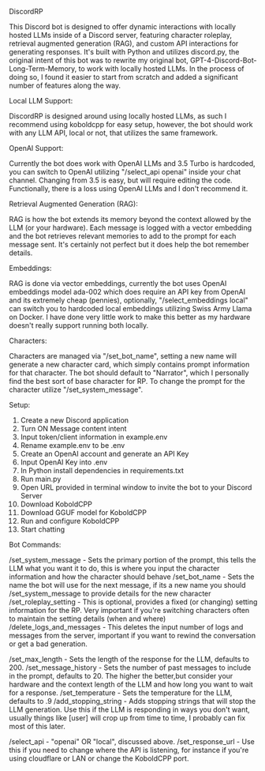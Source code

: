 DiscordRP

This Discord bot is designed to offer dynamic interactions with locally hosted LLMs inside of a Discord server, featuring character roleplay, retrieval augmented generation (RAG), and custom API interactions for generating responses. It's built with Python and utilizes discord.py, the original intent of this bot was to rewrite my original bot, GPT-4-Discord-Bot-Long-Term-Memory, to work with locally hosted LLMs. In the process of doing so, I found it easier to start from scratch and added a significant number of features along the way.


Local LLM Support:

DiscordRP is designed around using locally hosted LLMs, as such I recommend using koboldcpp for easy setup, however, the bot should work with any LLM API, local or not, that utilizes the same framework. 


OpenAI Support:

Currently the bot does work with OpenAI LLMs and 3.5 Turbo is hardcoded, you can switch to OpenAI utilizing "/select_api openai" inside your chat channel. Changing from 3.5 is easy, but will require editing the code. Functionally, there is a loss using OpenAI LLMs and I don't recommend it.


Retrieval Augmented Generation (RAG):

RAG is how the bot extends its memory beyond the context allowed by the LLM (or your hardware). Each message is logged with a vector embedding and the bot retrieves relevant memories to add to the prompt for each message sent. It's certainly not perfect but it does help the bot remember details.


Embeddings:

RAG is done via vector embeddings, currently the bot uses OpenAI embeddings model ada-002 which does require an API key from OpenAI and its extremely cheap (pennies), optionally, "/select_embeddings local" can switch you to hardcoded local embeddings utilizing Swiss Army Llama on Docker. I have done very little work to make this better as my hardware doesn't really support running both locally. 


Characters:

Characters are managed via "/set_bot_name", setting a new name will generate a new character card, which simply contains prompt information for that character. The bot should default to "Narrator", which I personally find the best sort of base character for RP. 
To change the prompt for the character utilize "/set_system_message".


Setup:

1. Create a new Discord application
2. Turn ON Message content intent
3. Input token/client information in example.env
4. Rename example.env to be .env
5. Create an OpenAI account and generate an API Key
6. Input OpenAI Key into .env
7. In Python install dependencies in requirements.txt
8. Run main.py
9. Open URL provided in terminal window to invite the bot to your Discord Server
10. Download KoboldCPP
11. Download GGUF model for KoboldCPP
12. Run and configure KoboldCPP
13. Start chatting

Bot Commands:

/set_system_message - Sets the primary portion of the prompt, this tells the LLM what you want it to do, this is where you input the character information and how the character should behave
/set_bot_name - Sets the name the bot will use for the next message, if its a new name you should /set_system_message to provide details for the new character
/set_roleplay_setting - This is optional, provides a fixed (or changing) setting information for the RP. Very important if you're switching characters often to maintain the setting details (when and where)
/delete_logs_and_messages - This deletes the input number of logs and messages from the server, important if you want to rewind the conversation or get a bad generation. 

/set_max_length - Sets the length of the response for the LLM, defaults to 200.
/set_message_history - Sets the number of past messages to include in the prompt, defaults to 20. The higher the better,but consider your hardware and the context length of the LLM and how long you want to wait for a response.
/set_temperature - Sets the temperature for the LLM, defaults to .9
/add_stopping_string - Adds stopping strings that will stop the LLM generation. Use this if the LLM is responding in ways you don't want, usually things like [user] will crop up from time to time, I probably can fix most of this later.

/select_api - "openai" OR "local", discussed above.
/set_response_url - Use this if you need to change where the API is listening, for instance if you're using cloudflare or LAN or change the KoboldCPP port.







